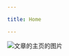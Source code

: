```yaml
---

title: Home

---
```

<subhome
    title="Starcloudsea's articles" 
    subtitle="Here's something that might be of some help 😉" 
    tagline="But I suggest you double check it when using it 🥴"
    tiptitle="<- See more in the sidebar.">
    <img src="/Images/docs/Shared/Blogs/Articles/ArticlesHome.png" alt="文章的主页的图片" title="Sorry, the project file for the image is missing, so I can't translate the Chinese to English. QAQ" class="subhomeimg"/>
</subhome>
